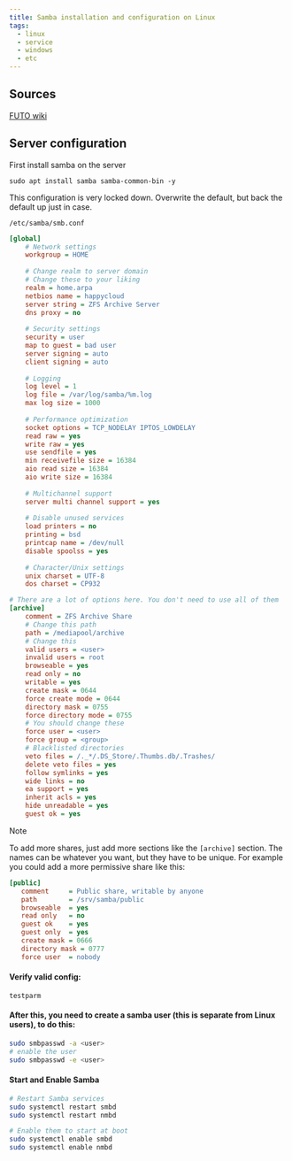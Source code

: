 ```yaml
---
title: Samba installation and configuration on Linux
tags:
  - linux
  - service
  - windows
  - etc
---
```

Sources
---
[FUTO wiki](https://wiki.futo.org/index.php/Introduction_to_a_Self_Managed_Life:_a_13_hour_%26_28_minute_presentation_by_FUTO_software)

Server configuration
---

First install samba on the server

```
sudo apt install samba samba-common-bin -y
```

This configuration is very locked down. Overwrite the default, but back the default up just in case.

 `/etc/samba/smb.conf`
 
```ini
[global]
    # Network settings
    workgroup = HOME
    
    # Change realm to server domain
    # Change these to your liking
    realm = home.arpa
    netbios name = happycloud
    server string = ZFS Archive Server
    dns proxy = no
    
    # Security settings
    security = user
    map to guest = bad user
    server signing = auto
    client signing = auto
    
    # Logging
    log level = 1
    log file = /var/log/samba/%m.log
    max log size = 1000
    
    # Performance optimization
    socket options = TCP_NODELAY IPTOS_LOWDELAY
    read raw = yes
    write raw = yes
    use sendfile = yes
    min receivefile size = 16384
    aio read size = 16384
    aio write size = 16384
    
    # Multichannel support
    server multi channel support = yes
    
    # Disable unused services
    load printers = no
    printing = bsd
    printcap name = /dev/null
    disable spoolss = yes
    
    # Character/Unix settings
    unix charset = UTF-8
    dos charset = CP932

# There are a lot of options here. You don't need to use all of them
[archive]
    comment = ZFS Archive Share
    # Change this path
    path = /mediapool/archive
    # Change this
    valid users = <user>
    invalid users = root
    browseable = yes
    read only = no
    writable = yes
    create mask = 0644
    force create mode = 0644
    directory mask = 0755
    force directory mode = 0755
    # You should change these
    force user = <user>
    force group = <group>
    # Blacklisted directories
    veto files = /._*/.DS_Store/.Thumbs.db/.Trashes/
    delete veto files = yes
    follow symlinks = yes
    wide links = no
    ea support = yes
    inherit acls = yes
    hide unreadable = yes
    guest ok = yes
```

> [!NOTE]  
> To add more shares, just add more sections like the `[archive]` section. The names can be whatever you want, but they have to be unique. For example you could add a more permissive share like this:

```ini
[public]
   comment     = Public share, writable by anyone
   path        = /srv/samba/public
   browseable  = yes
   read only   = no
   guest ok    = yes
   guest only  = yes
   create mask = 0666
   directory mask = 0777
   force user  = nobody
```
#### Verify valid config:

```
testparm
```

#### After this, you need to create a samba user (this is separate from Linux users), to do this:

```bash
sudo smbpasswd -a <user>
# enable the user
sudo smbpasswd -e <user>
```

#### Start and Enable Samba
```bash
# Restart Samba services
sudo systemctl restart smbd
sudo systemctl restart nmbd

# Enable them to start at boot
sudo systemctl enable smbd
sudo systemctl enable nmbd
```